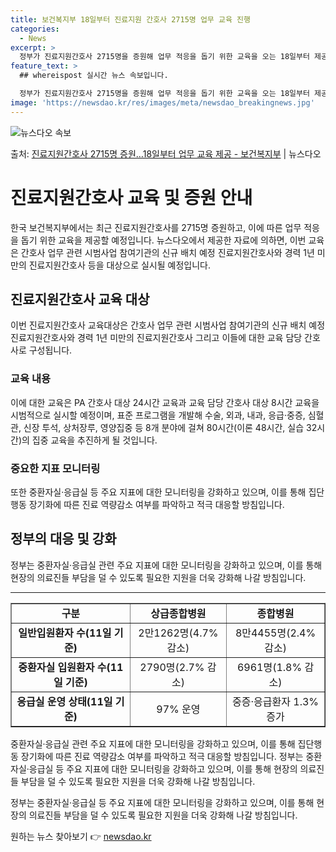 ```yaml
---
title: 보건복지부 18일부터 진료지원 간호사 2715명 업무 교육 진행
categories:
  - News
excerpt: >
  정부가 진료지원간호사 2715명을 증원해 업무 적응을 돕기 위한 교육을 오는 18일부터 제공한다. 보건복지부…
feature_text: >
  ## whereispost 실시간 뉴스 속보입니다.

  정부가 진료지원간호사 2715명을 증원해 업무 적응을 돕기 위한 교육을 오는 18일부터 제공한다. 보건복지부…
image: 'https://newsdao.kr/res/images/meta/newsdao_breakingnews.jpg'
---
```


![뉴스다오 속보](https://newsdao.kr/res/images/meta/newsdao_breakingnews.jpg)

<p>출처: <a href="https://newsdao.kr/3580" rel="dofollow">진료지원간호사 2715명 증원…18일부터 업무 교육 제공 - 보건복지부</a> | 뉴스다오</p>

<h1>진료지원간호사 교육 및 증원 안내</h1>
<p data-ke-size="size16">한국 보건복지부에서는 최근 진료지원간호사를 2715명 증원하고, 이에 따른 업무 적응을 돕기 위한 교육을 제공할 예정입니다. 뉴스다오에서 제공한 자료에 의하면, 이번 교육은 간호사 업무 관련 시범사업 참여기관의 신규 배치 예정 진료지원간호사와 경력 1년 미만의 진료지원간호사 등을 대상으로 실시될 예정입니다.</p>

<h2 data-ke-size="size26">진료지원간호사 교육 대상</h2>
<p data-ke-size="size16">이번 진료지원간호사 교육대상은 간호사 업무 관련 시범사업 참여기관의 신규 배치 예정 진료지원간호사와 경력 1년 미만의 진료지원간호사 그리고 이들에 대한 교육 담당 간호사로 구성됩니다.</p>

<h3 data-ke-size="size20">교육 내용</h3>
<p data-ke-size="size16">이에 대한 교육은 PA 간호사 대상 24시간 교육과 교육 담당 간호사 대상 8시간 교육을 시범적으로 실시할 예정이며, 표준 프로그램을 개발해 수술, 외과, 내과, 응급·중증, 심혈관, 신장 투석, 상처장루, 영양집중 등 8개 분야에 걸쳐 80시간(이론 48시간, 실습 32시간)의 집중 교육을 추진하게 될 것입니다.</p>

<h3 data-ke-size="size20">중요한 지표 모니터링</h3>
<p data-ke-size="size16">또한 중환자실·응급실 등 주요 지표에 대한 모니터링을 강화하고 있으며, 이를 통해 집단행동 장기화에 따른 진료 역량감소 여부를 파악하고 적극 대응할 방침입니다.</p>

<h2 data-ke-size="size26">정부의 대응 및 강화</h2>
<p data-ke-size="size16">정부는 중환자실·응급실 관련 주요 지표에 대한 모니터링을 강화하고 있으며, 이를 통해 현장의 의료진들 부담을 덜 수 있도록 필요한 지원을 더욱 강화해 나갈 방침입니다.</p>

<hr>

<table style="width: 100%;" border="1">
<tbody>
<tr>
<td style="text-align: center; height: 17px;"><b>구분</b></td>
<td style="text-align: center; height: 17px;"><b>상급종합병원</b></td>
<td style="text-align: center; height: 17px;"><b>종합병원</b></td>
</tr>
<tr>
<td style="text-align: center; height: 17px;"><b>일반입원환자 수(11일 기준)</b></td>
<td style="text-align: center; height: 17px;">2만1262명(4.7% 감소)</td>
<td style="text-align: center; height: 17px;">8만4455명(2.4% 감소)</td>
</tr>
<tr>
<td style="text-align: center; height: 17px;"><b>중환자실 입원환자 수(11일 기준)</b></td>
<td style="text-align: center; height: 17px;">2790명(2.7% 감소)</td>
<td style="text-align: center; height: 17px;">6961명(1.8% 감소)</td>
</tr>
<tr>
<td style="text-align: center; height: 17px;"><b>응급실 운영 상태(11일 기준)</b></td>
<td style="text-align: center; height: 17px;">97% 운영</td>
<td style="text-align: center; height: 17px;">중증·응급환자 1.3% 증가</td>
</tr>
</tbody>
</table>

<p data-ke-size="size16">중환자실·응급실 관련 주요 지표에 대한 모니터링을 강화하고 있으며, 이를 통해 집단행동 장기화에 따른 진료 역량감소 여부를 파악하고 적극 대응할 방침입니다. 정부는 중환자실·응급실 등 주요 지표에 대한 모니터링을 강화하고 있으며, 이를 통해 현장의 의료진들 부담을 덜 수 있도록 필요한 지원을 더욱 강화해 나갈 방침입니다.</p>

<p data-ke-size="size16">정부는 중환자실·응급실 등 주요 지표에 대한 모니터링을 강화하고 있으며, 이를 통해 현장의 의료진들 부담을 덜 수 있도록 필요한 지원을 더욱 강화해 나갈 방침입니다.</p> 

원하는 뉴스 찾아보기 👉 <a href="https://newsdao.kr" rel="dofollow">newsdao.kr</a>


